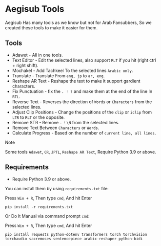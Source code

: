 # Aegisub Tools
Aegisub Has many tools as we know but not for Arab Fansubbers, So we created these tools to make it easier for them.

## Tools
- Adawet - All in one tools.
- Text Editor - Edit the selected lines, also support `RLT` if you hit (right ctrl + right shift).
- Mochakel - Add Tachkeel To the selected lines `Arabic only`.
- Translate - Translate From `eng, jp` to `ar, eng`.
- Reshape AR Text - Reshape the text to make it support gardient characters.
- Fix Punctuation - fix the `. ! ؟` and make them at the end of the line In `RTL`.
- Reverse Text - Reverses the direction of `Words` or `Characters` from the selected lines.
- Adjust Clip Positions - Change the positions of the `clip` or `iclip` from `LTR` to `RLT` or the opposite.
- Remove STR - Remove `.` `!` `\N` from the selected lines.
- Remove Text Between `Characters` or `Words`.
- Calculate Progress - Based on the number of `current line, all lines`.

> [!NOTE]
> Some tools `Adawet`, `CR`, `JPTL`, `Reshape AR Text`, Require Python 3.9 or above.

## Requirements

- Require Python 3.9 or above.

You can install them by using `requirements.txt` file:

Press `Win + R`, Then type `cmd`, And hit Enter
```
pip install -r requirements.txt
```
Or Do It Manual via command prompt `cmd`:

Press `Win + R`, Then type `cmd`, And hit Enter
```
pip install requests python-dotenv transformers torch torchvision torchaudio sacremoses sentencepiece arabic-reshaper python-bidi
```

